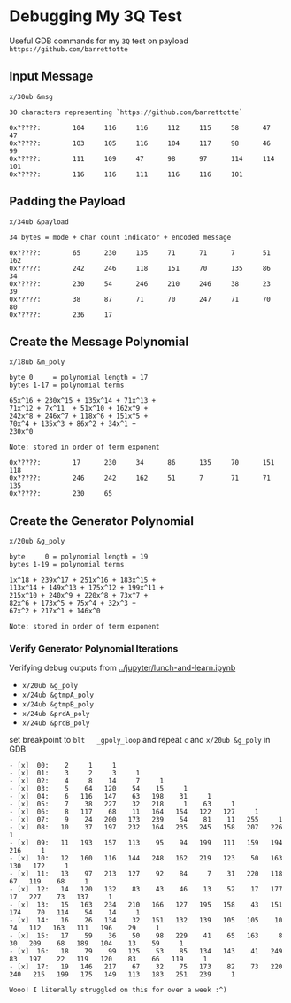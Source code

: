 # Debugging My 3Q Test

Useful GDB commands for my `3Q` test on payload `https://github.com/barrettotte`

## Input Message

`x/30ub &msg`

```
30 characters representing `https://github.com/barrettotte`

0x?????:        104     116     116     112     115     58      47      47
0x?????:        103     105     116     104     117     98      46      99
0x?????:        111     109     47      98      97      114     114     101
0x?????:        116     116     111     116     116     101
```

## Padding the Payload

`x/34ub &payload`

```
34 bytes = mode + char count indicator + encoded message

0x?????:        65      230     135     71      71      7       51      162
0x?????:        242     246     118     151     70      135     86      34
0x?????:        230     54      246     210     246     38      23      39
0x?????:        38      87      71      70      247     71      70      80
0x?????:        236     17
```

## Create the Message Polynomial

`x/18ub &m_poly`

```
byte 0     = polynomial length = 17
bytes 1-17 = polynomial terms

65x^16 + 230x^15 + 135x^14 + 71x^13 + 
71x^12 + 7x^11  + 51x^10 + 162x^9 + 
242x^8 + 246x^7 + 118x^6 + 151x^5 + 
70x^4 + 135x^3 + 86x^2 + 34x^1 + 
230x^0

Note: stored in order of term exponent

0x?????:        17      230     34      86      135     70      151     118
0x?????:        246     242     162     51      7       71      71      135
0x?????:        230     65
```

## Create the Generator Polynomial

`x/20ub &g_poly`

```
byte     0 = polynomial length = 19
bytes 1-19 = polynomial terms

1x^18 + 239x^17 + 251x^16 + 183x^15 + 
113x^14 + 149x^13 + 175x^12 + 199x^11 + 
215x^10 + 240x^9 + 220x^8 + 73x^7 + 
82x^6 + 173x^5 + 75x^4 + 32x^3 + 
67x^2 + 217x^1 + 146x^0

Note: stored in order of term exponent

```

### Verify Generator Polynomial Iterations

Verifying debug outputs from [../jupyter/lunch-and-learn.ipynb](../jupyter/lunch-and-learn.ipynb)

- `x/20ub &g_poly`
- `x/24ub &gtmpA_poly`
- `x/24ub &gtmpB_poly`
- `x/24ub &prdA_poly`
- `x/24ub &prdB_poly`

set breakpoint to `blt   _gpoly_loop` and repeat `c` and `x/20ub &g_poly` in GDB

```
- [x]  00:    2     1     1
- [x]  01:    3     2     3     1
- [x]  02:    4     8    14     7     1
- [x]  03:    5    64   120    54    15     1
- [x]  04:    6   116   147    63   198    31     1
- [x]  05:    7    38   227    32   218     1    63     1
- [x]  06:    8   117    68    11   164   154   122   127     1
- [x]  07:    9    24   200   173   239    54    81    11   255     1
- [x]  08:   10    37   197   232   164   235   245   158   207   226     1
- [x]  09:   11   193   157   113    95    94   199   111   159   194   216     1
- [x]  10:   12   160   116   144   248   162   219   123    50   163   130   172     1
- [x]  11:   13    97   213   127    92    84     7    31   220   118    67   119    68     1
- [x]  12:   14   120   132    83    43    46    13    52    17   177    17   227    73   137     1
- [x]  13:   15   163   234   210   166   127   195   158    43   151   174    70   114    54    14     1
- [x]  14:   16    26   134    32   151   132   139   105   105    10    74   112   163   111   196    29     1
- [x]  15:   17    59    36    50    98   229    41    65   163     8    30   209    68   189   104    13    59     1
- [x]  16:   18    79    99   125    53    85   134   143    41   249    83   197    22   119   120    83    66   119     1
- [x]  17:   19   146   217    67    32    75   173    82    73   220   240   215   199   175   149   113   183   251   239     1

Wooo! I literally struggled on this for over a week :^)
```
